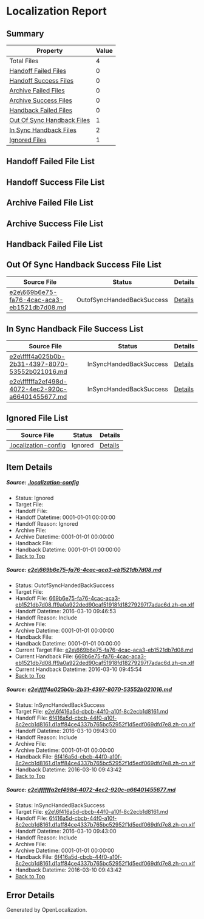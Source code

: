 # <a name='report-top'></a> Localization Report

## Summary
 Property | Value 
 -------- | ----- 
 Total Files | 4
[ Handoff Failed Files ](#handoff-failed-list)| 0
[ Handoff Success Files ](#handoff-success-list)| 0
[ Archive Failed Files ](#archive-failed-list)| 0
[ Archive Success Files ](#archive-success-list)| 0
[ Handback Failed Files ](#handback-failed-list)| 0
[ Out Of Sync Handback Files ](#outofsync-handback-success-list)| 1
[ In Sync Handback Files ](#insync-handback-success-list)| 2
[ Ignored Files ](#ignored-list)| 1

## <a name='handoff-failed-list'></a> Handoff Failed File List

## <a name='handoff-success-list'></a> Handoff Success File List

## <a name='archive-failed-list'></a> Archive Failed File List

## <a name='archive-success-list'></a> Archive Success File List

## <a name='handback-failed-list'></a> Handback Failed File List

## <a name='outofsync-handback-success-list'></a> Out Of Sync Handback Success File List
 Source File | Status | Details 
 ----------- | ------ | ------- 
 [e2e\669b6e75-fa76-4cac-aca3-eb1521db7d08.md](https://github.com/OpenLocalizationTest/oltest/blob/73c5e1106fd500c95235262c7cdc98bef83568b0/e2e/669b6e75-fa76-4cac-aca3-eb1521db7d08.md) | OutofSyncHandedBackSuccess | [Details](#7ff130b39d676629167a430ba3417415424607001)

## <a name='insync-handback-success-list'></a> In Sync Handback File Success List
 Source File | Status | Details 
 ----------- | ------ | ------- 
 [e2e\ffff4a025b0b-2b31-4397-8070-53552b021016.md](https://github.com/OpenLocalizationTest/oltest/blob/73c5e1106fd500c95235262c7cdc98bef83568b0/e2e/ffff4a025b0b-2b31-4397-8070-53552b021016.md) | InSyncHandedBackSuccess | [Details](#8721e70a31c69823fee944ddfc6577dce0d2b1992)
 [e2e\ffffffa2ef498d-4072-4ec2-920c-a66401455677.md](https://github.com/OpenLocalizationTest/oltest/blob/73c5e1106fd500c95235262c7cdc98bef83568b0/e2e/ffffffa2ef498d-4072-4ec2-920c-a66401455677.md) | InSyncHandedBackSuccess | [Details](#8721e70a31c69823fee944ddfc6577dce0d2b1993)

## <a name='ignored-list'></a> Ignored File List
 Source File | Status | Details 
 ----------- | ------ | ------- 
 [.localization-config](https://github.com/OpenLocalizationTest/oltest/blob/73c5e1106fd500c95235262c7cdc98bef83568b0/.localization-config) | Ignored | [Details](#66aca4b1c2f43b14ec41e0e427345df94af1d5e10)

## Item Details
##### <a name='66aca4b1c2f43b14ec41e0e427345df94af1d5e10'></a> Source: [.localization-config](https://github.com/OpenLocalizationTest/oltest/blob/73c5e1106fd500c95235262c7cdc98bef83568b0/.localization-config)
* Status: Ignored
* Target File: 
* Handoff File: 
* Handoff Datetime: 0001-01-01 00:00:00
* Handoff Reason: Ignored
* Archive File: 
* Archive Datetime: 0001-01-01 00:00:00
* Handback File: 
* Handback Datetime: 0001-01-01 00:00:00
* [Back to Top](#report-top)

##### <a name='7ff130b39d676629167a430ba3417415424607001'></a> Source: [e2e\669b6e75-fa76-4cac-aca3-eb1521db7d08.md](https://github.com/OpenLocalizationTest/oltest/blob/73c5e1106fd500c95235262c7cdc98bef83568b0/e2e/669b6e75-fa76-4cac-aca3-eb1521db7d08.md)
* Status: OutofSyncHandedBackSuccess
* Target File: 
* Handoff File: [669b6e75-fa76-4cac-aca3-eb1521db7d08.ff9a0a922ded90caf51918fd18279297f7adac6d.zh-cn.xlf](https://github.com/OpenLocalizationTestOrg/olhandoff/blob/c81bf6846cfe721e92795162087cdf8ea39bb158/ol-handoff/OpenLocalizationTestOrg/oltest.zh-cn/xinjiang/ht/669b6e75-fa76-4cac-aca3-eb1521db7d08.ff9a0a922ded90caf51918fd18279297f7adac6d.zh-cn.xlf)
* Handoff Datetime: 2016-03-10 09:46:53
* Handoff Reason: Include
* Archive File: 
* Archive Datetime: 0001-01-01 00:00:00
* Handback File: 
* Handback Datetime: 0001-01-01 00:00:00
* Current Target File: [e2e\669b6e75-fa76-4cac-aca3-eb1521db7d08.md](https://github.com/OpenLocalizationTestOrg/oltest.zh-cn/blob/ae4017df33c9c025d368fa19147e2e54b29a4624/e2e/669b6e75-fa76-4cac-aca3-eb1521db7d08.md)
* Current Handback File: [669b6e75-fa76-4cac-aca3-eb1521db7d08.ff9a0a922ded90caf51918fd18279297f7adac6d.zh-cn.xlf](https://github.com/OpenLocalizationTestOrg/olhandback/blob/4131942187b6bd25784773928e6ff22abb41c3fa/ol-handback/OpenLocalizationTestOrg/oltest.zh-cn/xinjiang/ht/669b6e75-fa76-4cac-aca3-eb1521db7d08.ff9a0a922ded90caf51918fd18279297f7adac6d.zh-cn.xlf)
* Current Handback Datetime: 2016-03-10 09:45:54
* [Back to Top](#report-top)

##### <a name='8721e70a31c69823fee944ddfc6577dce0d2b1992'></a> Source: [e2e\ffff4a025b0b-2b31-4397-8070-53552b021016.md](https://github.com/OpenLocalizationTest/oltest/blob/73c5e1106fd500c95235262c7cdc98bef83568b0/e2e/ffff4a025b0b-2b31-4397-8070-53552b021016.md)
* Status: InSyncHandedBackSuccess
* Target File: [e2e\6f416a5d-cbcb-44f0-a10f-8c2ecb1d8161.md](https://github.com/OpenLocalizationTestOrg/oltest.zh-cn/blob/e89c56fb04acdb85cb5945dd5966e737fdda749a/e2e/6f416a5d-cbcb-44f0-a10f-8c2ecb1d8161.md)
* Handoff File: [6f416a5d-cbcb-44f0-a10f-8c2ecb1d8161.d1aff84ce4337b765bc52952f1d5edf069dfd7e8.zh-cn.xlf](https://github.com/OpenLocalizationTestOrg/olhandoff/blob/ab3f89a97c840a1ddb28346c6fd1ed6c9d7c5891/ol-handoff/OpenLocalizationTestOrg/oltest.zh-cn/xinjiang/ht/6f416a5d-cbcb-44f0-a10f-8c2ecb1d8161.d1aff84ce4337b765bc52952f1d5edf069dfd7e8.zh-cn.xlf)
* Handoff Datetime: 2016-03-10 09:43:00
* Handoff Reason: Include
* Archive File: 
* Archive Datetime: 0001-01-01 00:00:00
* Handback File: [6f416a5d-cbcb-44f0-a10f-8c2ecb1d8161.d1aff84ce4337b765bc52952f1d5edf069dfd7e8.zh-cn.xlf](https://github.com/OpenLocalizationTestOrg/olhandback/blob/824d63f529e7e145f1c317dc9edc73daa19d8d65/ol-handback/OpenLocalizationTestOrg/oltest.zh-cn/xinjiang/ht/6f416a5d-cbcb-44f0-a10f-8c2ecb1d8161.d1aff84ce4337b765bc52952f1d5edf069dfd7e8.zh-cn.xlf)
* Handback Datetime: 2016-03-10 09:43:42
* [Back to Top](#report-top)

##### <a name='8721e70a31c69823fee944ddfc6577dce0d2b1993'></a> Source: [e2e\ffffffa2ef498d-4072-4ec2-920c-a66401455677.md](https://github.com/OpenLocalizationTest/oltest/blob/73c5e1106fd500c95235262c7cdc98bef83568b0/e2e/ffffffa2ef498d-4072-4ec2-920c-a66401455677.md)
* Status: InSyncHandedBackSuccess
* Target File: [e2e\6f416a5d-cbcb-44f0-a10f-8c2ecb1d8161.md](https://github.com/OpenLocalizationTestOrg/oltest.zh-cn/blob/e89c56fb04acdb85cb5945dd5966e737fdda749a/e2e/6f416a5d-cbcb-44f0-a10f-8c2ecb1d8161.md)
* Handoff File: [6f416a5d-cbcb-44f0-a10f-8c2ecb1d8161.d1aff84ce4337b765bc52952f1d5edf069dfd7e8.zh-cn.xlf](https://github.com/OpenLocalizationTestOrg/olhandoff/blob/ab3f89a97c840a1ddb28346c6fd1ed6c9d7c5891/ol-handoff/OpenLocalizationTestOrg/oltest.zh-cn/xinjiang/ht/6f416a5d-cbcb-44f0-a10f-8c2ecb1d8161.d1aff84ce4337b765bc52952f1d5edf069dfd7e8.zh-cn.xlf)
* Handoff Datetime: 2016-03-10 09:43:00
* Handoff Reason: Include
* Archive File: 
* Archive Datetime: 0001-01-01 00:00:00
* Handback File: [6f416a5d-cbcb-44f0-a10f-8c2ecb1d8161.d1aff84ce4337b765bc52952f1d5edf069dfd7e8.zh-cn.xlf](https://github.com/OpenLocalizationTestOrg/olhandback/blob/824d63f529e7e145f1c317dc9edc73daa19d8d65/ol-handback/OpenLocalizationTestOrg/oltest.zh-cn/xinjiang/ht/6f416a5d-cbcb-44f0-a10f-8c2ecb1d8161.d1aff84ce4337b765bc52952f1d5edf069dfd7e8.zh-cn.xlf)
* Handback Datetime: 2016-03-10 09:43:42
* [Back to Top](#report-top)


## Error Details

Generated by OpenLocalization.
